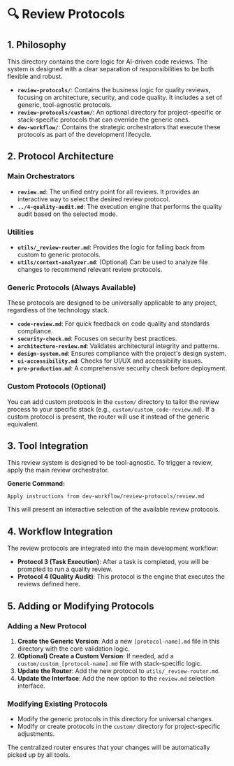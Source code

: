 # 🔍 Review Protocols

## 1. Philosophy

This directory contains the core logic for AI-driven code reviews. The system is designed with a clear separation of responsibilities to be both flexible and robust.

-   **`review-protocols/`**: Contains the business logic for quality reviews, focusing on architecture, security, and code quality. It includes a set of generic, tool-agnostic protocols.
-   **`review-protocols/custom/`**: An optional directory for project-specific or stack-specific protocols that can override the generic ones.
-   **`dev-workflow/`**: Contains the strategic orchestrators that execute these protocols as part of the development lifecycle.

## 2. Protocol Architecture

### **Main Orchestrators**
-   **`review.md`**: The unified entry point for all reviews. It provides an interactive way to select the desired review protocol.
-   **`../4-quality-audit.md`**: The execution engine that performs the quality audit based on the selected mode.

### **Utilities**
-   **`utils/_review-router.md`**: Provides the logic for falling back from custom to generic protocols.
-   **`utils/context-analyzer.md`**: (Optional) Can be used to analyze file changes to recommend relevant review protocols.

### **Generic Protocols (Always Available)**
These protocols are designed to be universally applicable to any project, regardless of the technology stack.
-   **`code-review.md`**: For quick feedback on code quality and standards compliance.
-   **`security-check.md`**: Focuses on security best practices.
-   **`architecture-review.md`**: Validates architectural integrity and patterns.
-   **`design-system.md`**: Ensures compliance with the project's design system.
-   **`ui-accessibility.md`**: Checks for UI/UX and accessibility issues.
-   **`pre-production.md`**: A comprehensive security check before deployment.

### **Custom Protocols (Optional)**
You can add custom protocols in the `custom/` directory to tailor the review process to your specific stack (e.g., `custom/custom_code-review.md`). If a custom protocol is present, the router will use it instead of the generic equivalent.

## 3. Tool Integration

This review system is designed to be tool-agnostic. To trigger a review, apply the main review orchestrator.

**Generic Command:**
```
Apply instructions from dev-workflow/review-protocols/review.md
```
This will present an interactive selection of the available review protocols.

## 4. Workflow Integration

The review protocols are integrated into the main development workflow:
-   **Protocol 3 (Task Execution)**: After a task is completed, you will be prompted to run a quality review.
-   **Protocol 4 (Quality Audit)**: This protocol is the engine that executes the reviews defined here.

## 5. Adding or Modifying Protocols

### Adding a New Protocol
1.  **Create the Generic Version**: Add a new `[protocol-name].md` file in this directory with the core validation logic.
2.  **(Optional) Create a Custom Version**: If needed, add a `custom/custom_[protocol-name].md` file with stack-specific logic.
3.  **Update the Router**: Add the new protocol to `utils/_review-router.md`.
4.  **Update the Interface**: Add the new option to the `review.md` selection interface.

### Modifying Existing Protocols
-   Modify the generic protocols in this directory for universal changes.
-   Modify or create protocols in the `custom/` directory for project-specific adjustments.

The centralized router ensures that your changes will be automatically picked up by all tools.